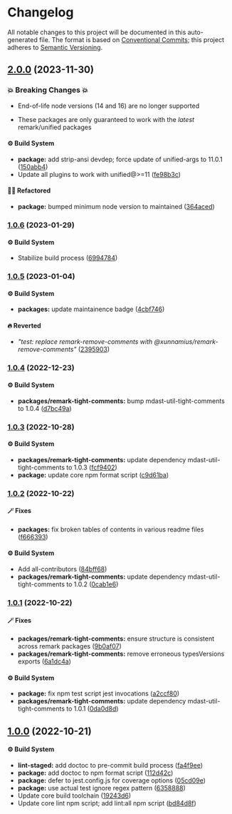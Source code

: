 # Changelog

All notable changes to this project will be documented in this auto-generated
file. The format is based on [Conventional Commits][1]; this project adheres to
[Semantic Versioning][2].

## [2.0.0][3] (2023-11-30)

### 💥 Breaking Changes 💥

- End-of-life node versions (14 and 16) are no longer supported

- These packages are only guaranteed to work with the _latest_ remark/unified
  packages

#### ⚙️ Build System

- **package:** add strip-ansi devdep; force update of unified-args to 11.0.1
  ([150abb4][4])
- Update all plugins to work with unified@>=11 ([fe98b3c][5])

#### 🧙🏿 Refactored

- **package:** bumped minimum node version to maintained ([364aced][6])

### [1.0.6][7] (2023-01-29)

#### ⚙️ Build System

- Stabilize build process ([6994784][8])

### [1.0.5][9] (2023-01-04)

#### ⚙️ Build System

- **packages:** update maintainence badge ([4cbf746][10])

#### 🔥 Reverted

- _"test: replace remark-remove-comments with
  @xunnamius/remark-remove-comments"_ ([2395903][11])

### [1.0.4][12] (2022-12-23)

#### ⚙️ Build System

- **packages/remark-tight-comments:** bump mdast-util-tight-comments to 1.0.4
  ([d7bc49a][13])

### [1.0.3][14] (2022-10-28)

#### ⚙️ Build System

- **packages/remark-tight-comments:** update dependency
  mdast-util-tight-comments to 1.0.3 ([fcf9402][15])
- **package:** update core npm format script ([c9d61ba][16])

### [1.0.2][17] (2022-10-22)

#### 🪄 Fixes

- **packages:** fix broken tables of contents in various readme files
  ([f666393][18])

#### ⚙️ Build System

- Add all-contributors ([84bff68][19])
- **packages/remark-tight-comments:** update dependency
  mdast-util-tight-comments to 1.0.2 ([0cab1e6][20])

### [1.0.1][21] (2022-10-22)

#### 🪄 Fixes

- **packages/remark-tight-comments:** ensure structure is consistent across
  remark packages ([9b0af07][22])
- **packages/remark-tight-comments:** remove erroneous typesVersions exports
  ([6a1dc4a][23])

#### ⚙️ Build System

- **package:** fix npm test script jest invocations ([a2ccf80][24])
- **packages/remark-tight-comments:** update dependency
  mdast-util-tight-comments to 1.0.1 ([0da0d8d][25])

## [1.0.0][26] (2022-10-21)

#### ⚙️ Build System

- **lint-staged:** add doctoc to pre-commit build process ([fa4f9ee][27])
- **package:** add doctoc to npm format script ([112d42c][28])
- **package:** defer to jest.config.js for coverage options ([05cd09e][29])
- **package:** use actual test ignore regex pattern ([6358888][30])
- Update core build toolchain ([19243d6][31])
- Update core lint npm script; add lint:all npm script ([bd84d8f][32])

[1]: https://conventionalcommits.org
[2]: https://semver.org
[3]:
  https://github.com/Xunnamius/unified-utils/compare/remark-tight-comments@1.0.6...remark-tight-comments@2.0.0
[4]:
  https://github.com/Xunnamius/unified-utils/commit/150abb424fd30e84336ddf8b1f443d75a04c30a1
[5]:
  https://github.com/Xunnamius/unified-utils/commit/fe98b3c7f06f4356bed713d2edb7d6f7f749617b
[6]:
  https://github.com/Xunnamius/unified-utils/commit/364aced3f0c8d4e56df8cde24419d13f568cb68f
[7]:
  https://github.com/Xunnamius/unified-utils/compare/remark-tight-comments@1.0.5...remark-tight-comments@1.0.6
[8]:
  https://github.com/Xunnamius/unified-utils/commit/69947844f42e618f336aeeb9af1d6c9f4ee1e82b
[9]:
  https://github.com/Xunnamius/unified-utils/compare/remark-tight-comments@1.0.4...remark-tight-comments@1.0.5
[10]:
  https://github.com/Xunnamius/unified-utils/commit/4cbf746b78c3bb369c3b27228ec582c3a3e47c54
[11]:
  https://github.com/Xunnamius/unified-utils/commit/23959035752e76f19ec4440cd762b4594fdb93bf
[12]:
  https://github.com/Xunnamius/unified-utils/compare/remark-tight-comments@1.0.3...remark-tight-comments@1.0.4
[13]:
  https://github.com/Xunnamius/unified-utils/commit/d7bc49a9cbc5837dd37585c3f19371ae871550d4
[14]:
  https://github.com/Xunnamius/unified-utils/compare/remark-tight-comments@1.0.2...remark-tight-comments@1.0.3
[15]:
  https://github.com/Xunnamius/unified-utils/commit/fcf94024c5be59f2e6f3e09bdd1b4d70b9a5d93b
[16]:
  https://github.com/Xunnamius/unified-utils/commit/c9d61bacbd52bc76b05abd3426474bf0176c3cd9
[17]:
  https://github.com/Xunnamius/unified-utils/compare/remark-tight-comments@1.0.1...remark-tight-comments@1.0.2
[18]:
  https://github.com/Xunnamius/unified-utils/commit/f6663933fe4a7d577956527efe752e18607262ba
[19]:
  https://github.com/Xunnamius/unified-utils/commit/84bff68339c7a742c104c0f2545fe62b28c8b473
[20]:
  https://github.com/Xunnamius/unified-utils/commit/0cab1e6e89c2f6c51fb72b42f79d59d2b7f94e61
[21]:
  https://github.com/Xunnamius/unified-utils/compare/remark-tight-comments@1.0.0...remark-tight-comments@1.0.1
[22]:
  https://github.com/Xunnamius/unified-utils/commit/9b0af07b6f119bbbe6ac2da42d9dadb9ca2a999b
[23]:
  https://github.com/Xunnamius/unified-utils/commit/6a1dc4a17e89f296ac67837ba175512877a0aa07
[24]:
  https://github.com/Xunnamius/unified-utils/commit/a2ccf801276c84e54d3fc1afaad574f78408d86f
[25]:
  https://github.com/Xunnamius/unified-utils/commit/0da0d8d3dc8aabed621d7fd6d4883aa772bf77e6
[26]:
  https://github.com/Xunnamius/unified-utils/compare/05cd09e0cf13f18fa56f6156516bcf546b1238e6...remark-tight-comments@1.0.0
[27]:
  https://github.com/Xunnamius/unified-utils/commit/fa4f9ee3f9cd922875cf077f6d8b74105f0ba55e
[28]:
  https://github.com/Xunnamius/unified-utils/commit/112d42c6999f758ff618f4e116eb7cf38c09f77c
[29]:
  https://github.com/Xunnamius/unified-utils/commit/05cd09e0cf13f18fa56f6156516bcf546b1238e6
[30]:
  https://github.com/Xunnamius/unified-utils/commit/63588887a7377f3ee7488b19c87f1f2bf1faa811
[31]:
  https://github.com/Xunnamius/unified-utils/commit/19243d623ba14cfd629c5e4632e6a75de508592b
[32]:
  https://github.com/Xunnamius/unified-utils/commit/bd84d8fc1fb5c4d1828a16a47214a6730f34899a
